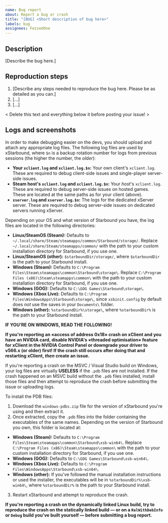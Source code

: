 ```yaml
---
name: Bug report
about: Report a bug or crash
title: "[BUG] <Short description of bug here>"
labels: bug
assignees: FezzedOne
---
```


## Description

[Describe the bug here.]

## Reproduction steps

1. [Describe any steps needed to reproduce the bug here. Please be as detailed as you can.]
2. [...]
3. [...]

< Delete this text and everything below it before posting your issue! >

## Logs and screenshots

In order to make debugging easier on the devs, you should upload and attach any appropriate log files. The following log files are used by xStarbound, where `$n` is a backup rotation number for logs from previous sessions (the higher the number, the _older_):

- **Your `xclient.log` and `xclient.log.$n`:** Your own client's `xclient.log`. These are required to debug client-side issues and single-player server-side issues.
- **Steam host's `xclient.log` and `xclient.log.$n`:** Your _host_'s `xclient.log`. These are required to debug server-side issues on hosted games. These are located at the same paths as for your client (above).
- **`xserver.log` and `xserver.log.$n`:** The logs for the dedicated xServer server. These are required to debug server-side issues on dedicated servers running xServer.

Depending on your OS and what version of Starbound you have, the log files are located in the following directories:

- **Linux/SteamOS (Steam):** Defaults to `~/.local/share/Steam/steamapps/common/Starbound/storage/`. Replace `~/.local/share/Steam/steamapps/common/` with the path to your custom installation directory for Starbound, if you use one.
- **Linux/SteamOS (other):** `$starboundDir/storage/`, where `$starboundDir` is the path to your Starbound install.
- **Windows (Steam):** Defaults to `C:\Program Files\Steam\steamapps\common\Starbound\storage\`. Replace `C:\Program Files (x86)\Steam\steamapps\common\` with the path to your custom installation directory for Starbound, if you use one.
- **Windows (GOG):** Defaults to `C:\GOG Games\Starbound\storage\`.
- **Windows (Xbox Live):** Defaults to `C:\Program Files\WindowsApps\Starbound\storage\`, since `xsbinit.config` by default does _not_ use the saves in your `Documents\` folder.
- **Windows (other):** `%starboundDir%\storage\`, where `%starboundDir%` is the path to your Starbound install.

**IF YOU'RE ON WINDOWS, READ THE FOLLOWING!**

**If you're reporting an «access of address 0x18» crash on xClient and you have an NVIDIA card, disable NVIDIA's «threaded optimisation» feature for xClient in the NVIDIA Control Panel or downgrade your driver to v566.x (or older) first! If the crash still occurs after doing that and restarting xClient, _then_ create an issue.**

If you're reporting a crash on the MSVC / Visual Studio build on Windows, your log files are virtually **USELESS** if the `.pdb` files are not installed. If the crash happened on an MSVC build without the `.pdb` files installed, install those files and then attempt to reproduce the crash before submitting the issue or uploading logs.

To install the PDB files:

1. Download the `windows-pdbs.zip` file for the version of xStarbound you're using and then extract it.
2. Once extracted, copy the `.pdb` files into the folder containing the executables of the same names. Depending on the version of Starbound you own, this folder is located at:

- **Windows (Steam):** Defaults to `C:\Program Files\Steam\steamapps\common\Starbound\xsb-win64\`. Replace `C:\Program Files (x86)\Steam\steamapps\common\` with the path to your custom installation directory for Starbound, if you use one.
- **Windows (GOG):** Defaults to `C:\GOG Games\Starbound\xsb-win64\`.
- **Windows (Xbox Live):** Defaults to `C:\Program Files\WindowsApps\Starbound\xsb-win64\`.
- **Windows (other):** If you've followed the manual installation instructions or used the installer, the executables will be in `%starboundDir%\xsb-win64\`, where `%starboundDir%` is the path to your Starbound install.

3. Restart xStarbound and attempt to reproduce the crash.

**If you're reporting a crash on the dynamically linked Linux build, try to reproduce the crash on the statically linked build — or on a `RelWithDebInfo` or `Debug` build you've built yourself — before submitting a bug report.**
